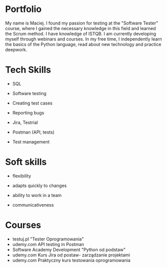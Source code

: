 # Portfolio
My name is Maciej. I found my passion for testing at the "Software Tester" course, where I gained the necessary knowledge in this field and learned the Scrum method. I have knowledge of ISTQB. I am currently developing myself through webinars and courses. In my free time, I independently learn the basics of the Python language, read about new technology and practice deepwork.
# Tech Skills


  - SQL
  - Software testing
  - Creating test cases
  - Reporting bugs
 
  - Jira, Testrial
  - Postman (API, tests)
  
  - Test management

 # Soft skills

  - flexibility 
  - adapts quickly to changes
  - ability to work in a team 
  
  - communicativeness 
  

 # Courses
  - testuj.pl "Tester Oprogramowania" 
  - udemy.com API testing in Postman
  - Software Academy Development "Python od podstaw"
  - udemy.com Kurs Jira od postaw- zarządzanie projektami
  - udemy.com Praktyczny kurs testowania oprogramowania
